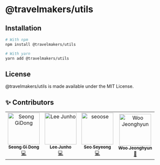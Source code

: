 # @travelmakers/utils

## Installation

```bash
# With npm
npm install @travelmakers/utils

# With yarn
yarn add @travelmakers/utils
```

## License

@travelmakers/utils is made available under the MIT License.

## ✨ Contributors

<!-- ALL-CONTRIBUTORS-LIST:START - Do not remove or modify this section -->
<!-- prettier-ignore-start -->
<!-- markdownlint-disable -->
<table>
  <tbody>
<tr>
      <td align="center"><a href="http://github.com/sgd122"><img src="https://avatars.githubusercontent.com/u/12554583?v=4?s=100" width="100px;" alt="Seong GiDong"/><br /><sub><b>Seong Gi Dong</b></sub></a><br /><a href="https://github.com/brave-people/Dev-Event/commits?author=sgd122" title="Code">💻</a></td>
      <td align="center"><a href="http://github.com/baegofda"><img src="https://avatars.githubusercontent.com/u/65588499?v=4" width="100px;" alt="Lee Junho"/><br /><sub><b> Lee Junho</b></sub></a><br /><a href="https://github.com/brave-people/Dev-Event/commits?author=baegofda" title="Code">💻</a></td>
      <td align="center"><a href="http://github.com/seoose"><img src="https://avatars.githubusercontent.com/u/118161196?v=4" width="100px;" alt="seoose"/><br /><sub><b>Seo Seyeong</b></sub></a><br /><a href="https://github.com/brave-people/Dev-Event/commits?author=roeniss" title="Code">💻</a></td>      
      <td align="center"><a href="http://github.com/vvooXD"><img src="https://avatars.githubusercontent.com/u/24476559?v=4" width="100px;" alt="Woo Jeonghyun"/><br /><sub><b>Woo Jeonghyun</b></sub></a><br /><a href="https://github.com/brave-people/Dev-Event/commits?author=roeniss" title="Code">🎨</a></td>      
    </tr>
  </tbody>
</table>
